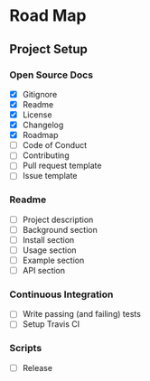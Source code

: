 # Road Map

## Project Setup

### Open Source Docs
- [x] Gitignore
- [x] Readme
- [x] License
- [x] Changelog
- [x] Roadmap
- [ ] Code of Conduct
- [ ] Contributing
- [ ] Pull request template
- [ ] Issue template

### Readme
- [ ] Project description
- [ ] Background section
- [ ] Install section
- [ ] Usage section
- [ ] Example section
- [ ] API section

### Continuous Integration
- [ ] Write passing (and failing) tests
- [ ] Setup Travis CI

### Scripts
- [ ] Release

